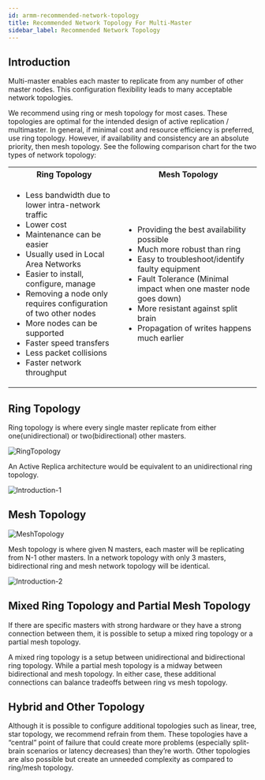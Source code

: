 ```yaml
---
id: armm-recommended-network-topology
title: Recommended Network Topology For Multi-Master
sidebar_label: Recommended Network Topology
---
```


## Introduction

Multi-master enables each master to replicate from any number of other master nodes. This configuration flexibility leads to many acceptable network topologies. 

We recommend using ring or mesh topology for most cases. These topologies are optimal for the intended design of active replication / multimaster.  In general, if minimal cost and resource efficiency is preferred, use ring topology. However, if availability and consistency are an absolute priority, then mesh topology. See the following comparison chart for the two types of network topology:


<table>
  <tr>
    <th>Ring Topology</th>
    <th>Mesh Topology</th>
  </tr>
  <tr>
    <td>
		<ul>
		<li>Less bandwidth due to lower intra-network traffic</li>
		<li>Lower cost</li>
		<li>Maintenance can be easier</li>
		<li>Usually used in Local Area Networks</li>
		<li>Easier to install, configure, manage</li>
		<li>Removing a node only requires configuration of two other nodes</li>
		<li>More nodes can be supported</li>
		<li>Faster speed transfers</li>
		<li>Less packet collisions</li>
		<li>Faster network throughput</li>		
		</ul>
	</td>
    <td>
		<ul>
		<li>Providing the best availability possible </li>
		<li>Much more robust than ring</li>
		<li>Easy to troubleshoot/identify faulty equipment</li>
		<li>Fault Tolerance (Minimal impact when one master node goes down)</li>
		<li>More resistant against split brain</li>
		<li>Propagation of writes happens much earlier</li>
		</ul>	
	</td>
  </tr>
</table>


## Ring Topology 

Ring topology is where every single master replicate from either one(unidirectional) or two(bidirectional) other masters. 

![RingTopology](/img/doc/RingTopology.png)

An Active Replica architecture would be equivalent to an unidirectional ring topology.

![Introduction-1](/img/doc/Introduction-1.png)

## Mesh Topology 

![MeshTopology](/img/doc/MeshTopology.png)

Mesh topology is where given N masters, each master will be replicating from N-1 other masters. In a network topology with only 3 masters, bidirectional ring and mesh network topology will be identical.

![Introduction-2](/img/doc/Introduction-2.png)

## Mixed Ring Topology and Partial Mesh Topology 

If there are specific masters with strong hardware or they have a strong connection between them, it is possible to setup a mixed ring topology or a partial mesh topology.

A mixed ring topology is a setup between unidirectional and bidirectional ring topology. While a partial mesh topology is a midway between bidirectional and mesh topology. In either case, these additional connections can balance tradeoffs between ring vs mesh topology.

## Hybrid and Other Topology

Although it is possible to configure additional topologies such as linear, tree, star topology, we recommend refrain from them. These topologies have a “central” point of failure that could create more problems (especially split-brain scenarios or latency decreases) than they’re worth. Other topologies are also possible but create an unneeded complexity as compared to ring/mesh topology. 


